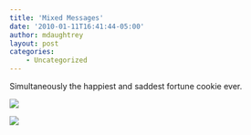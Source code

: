 ```yaml
---
title: 'Mixed Messages'
date: '2010-01-11T16:41:44-05:00'
author: mdaughtrey
layout: post
categories:
    - Uncategorized
---
```


Simultaneously the happiest and saddest fortune cookie ever.

![](/assets/uploads/2010/01/l_1966_590_9EA65E83-97AE-4C78-88E8-9620683E0BED.jpeg)

![](/assets/uploads/2010/01/l_1902_596_C1171402-98BE-44B6-895B-B6DD825187BB.jpeg)
